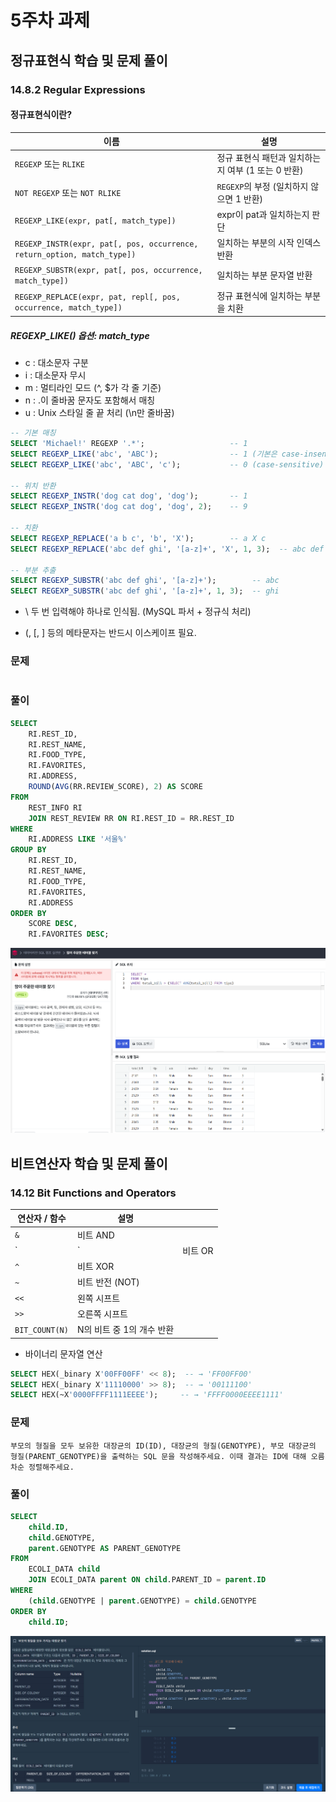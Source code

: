 # 5주차 과제
## 정규표현식 학습 및 문제 풀이
### 14.8.2 Regular Expressions
#### 정규표현식이란?
| 이름                                                                      | 설명                              |
| ----------------------------------------------------------------------- | ------------------------------- |
| `REGEXP` 또는 `RLIKE`                                                     | 정규 표현식 패턴과 일치하는지 여부 (1 또는 0 반환) |
| `NOT REGEXP` 또는 `NOT RLIKE`                                             | `REGEXP`의 부정 (일치하지 않으면 1 반환)    |
| `REGEXP_LIKE(expr, pat[, match_type])`                                  | expr이 pat과 일치하는지 판단             |
| `REGEXP_INSTR(expr, pat[, pos, occurrence, return_option, match_type])` | 일치하는 부분의 시작 인덱스 반환              |
| `REGEXP_SUBSTR(expr, pat[, pos, occurrence, match_type])`               | 일치하는 부분 문자열 반환                  |
| `REGEXP_REPLACE(expr, pat, repl[, pos, occurrence, match_type])`        | 정규 표현식에 일치하는 부분을 치환             |

##### REGEXP_LIKE() 옵션: match_type
- c	: 대소문자 구분 
- i	: 대소문자 무시 
- m	: 멀티라인 모드 (^, $가 각 줄 기준)
- n	: .이 줄바꿈 문자도 포함해서 매칭
- u	: Unix 스타일 줄 끝 처리 (\n만 줄바꿈)

```sql
-- 기본 매칭
SELECT 'Michael!' REGEXP '.*';                   -- 1
SELECT REGEXP_LIKE('abc', 'ABC');                -- 1 (기본은 case-insensitive)
SELECT REGEXP_LIKE('abc', 'ABC', 'c');           -- 0 (case-sensitive)

-- 위치 반환
SELECT REGEXP_INSTR('dog cat dog', 'dog');       -- 1
SELECT REGEXP_INSTR('dog cat dog', 'dog', 2);    -- 9

-- 치환
SELECT REGEXP_REPLACE('a b c', 'b', 'X');        -- a X c
SELECT REGEXP_REPLACE('abc def ghi', '[a-z]+', 'X', 1, 3);  -- abc def X

-- 부분 추출
SELECT REGEXP_SUBSTR('abc def ghi', '[a-z]+');        -- abc
SELECT REGEXP_SUBSTR('abc def ghi', '[a-z]+', 1, 3);  -- ghi
```

- \\ 두 번 입력해야 하나로 인식됨. (MySQL 파서 + 정규식 처리)

- (, [, ] 등의 메타문자는 반드시 이스케이프 필요.

### 문제 
```REST_INFO와 REST_REVIEW 테이블에서 서울에 위치한 식당들의 식당 ID, 식당 이름, 음식 종류, 즐겨찾기수, 주소, 리뷰 평균 점수를 조회하는 SQL문을 작성해주세요. 이때 리뷰 평균점수는 소수점 세 번째 자리에서 반올림 해주시고 결과는 평균점수를 기준으로 내림차순 정렬해주시고, 평균점수가 같다면 즐겨찾기수를 기준으로 내림차순 정렬해주세요.
```
### 풀이
```sql
SELECT
    RI.REST_ID,
    RI.REST_NAME,
    RI.FOOD_TYPE,
    RI.FAVORITES,
    RI.ADDRESS,
    ROUND(AVG(RR.REVIEW_SCORE), 2) AS SCORE
FROM
    REST_INFO RI
    JOIN REST_REVIEW RR ON RI.REST_ID = RR.REST_ID
WHERE
    RI.ADDRESS LIKE '서울%'
GROUP BY
    RI.REST_ID,
    RI.REST_NAME,
    RI.FOOD_TYPE,
    RI.FAVORITES,
    RI.ADDRESS
ORDER BY
    SCORE DESC,
    RI.FAVORITES DESC;
```
![alt text](<../25-1 img/25-1 SQL img/1.png>)

## 비트연산자 학습 및 문제 풀이
### 14.12 Bit Functions and Operators

| 연산자 / 함수       | 설명               |       |
| -------------- | ---------------- | ----- |
| `&`            | 비트 AND           |       |
| \`             | \`               | 비트 OR |
| `^`            | 비트 XOR           |       |
| `~`            | 비트 반전 (NOT)      |       |
| `<<`           | 왼쪽 시프트           |       |
| `>>`           | 오른쪽 시프트          |       |
| `BIT_COUNT(N)` | N의 비트 중 1의 개수 반환 |       |

- 바이너리 문자열 연산
```sql
SELECT HEX(_binary X'00FF00FF' << 8);  -- → 'FF00FF00'
SELECT HEX(_binary X'11110000' >> 8);  -- → '00111100'
SELECT HEX(~X'0000FFFF1111EEEE');     -- → 'FFFF0000EEEE1111'
```

### 문제
```
부모의 형질을 모두 보유한 대장균의 ID(ID), 대장균의 형질(GENOTYPE), 부모 대장균의 형질(PARENT_GENOTYPE)을 출력하는 SQL 문을 작성해주세요. 이때 결과는 ID에 대해 오름차순 정렬해주세요.
```

### 풀이
```sql
SELECT
    child.ID,
    child.GENOTYPE,
    parent.GENOTYPE AS PARENT_GENOTYPE
FROM
    ECOLI_DATA child
    JOIN ECOLI_DATA parent ON child.PARENT_ID = parent.ID
WHERE
    (child.GENOTYPE | parent.GENOTYPE) = child.GENOTYPE
ORDER BY
    child.ID;
```
![alt text](<../25-1 img/25-1 SQL img/5주차.md/2.png>)